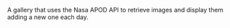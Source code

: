 A gallery that uses the Nasa APOD API to retrieve images and display them adding a new one each day.
